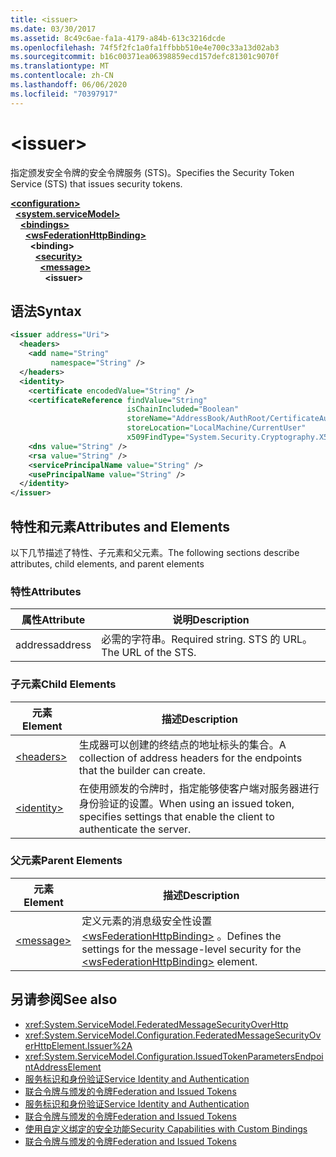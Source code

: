 ```yaml
---
title: <issuer>
ms.date: 03/30/2017
ms.assetid: 8c49c6ae-fa1a-4179-a84b-613c3216dcde
ms.openlocfilehash: 74f5f2fc1a0fa1ffbbb510e4e700c33a13d02ab3
ms.sourcegitcommit: b16c00371ea06398859ecd157defc81301c9070f
ms.translationtype: MT
ms.contentlocale: zh-CN
ms.lasthandoff: 06/06/2020
ms.locfileid: "70397917"
---
```

# \<issuer>
<span data-ttu-id="63ee9-101">指定颁发安全令牌的安全令牌服务 (STS)。</span><span class="sxs-lookup"><span data-stu-id="63ee9-101">Specifies the Security Token Service (STS) that issues security tokens.</span></span>  
  
[**\<configuration>**](../configuration-element.md)\
&nbsp;&nbsp;[**\<system.serviceModel>**](system-servicemodel.md)\
&nbsp;&nbsp;&nbsp;&nbsp;[**\<bindings>**](bindings.md)\
&nbsp;&nbsp;&nbsp;&nbsp;&nbsp;&nbsp;[**\<wsFederationHttpBinding>**](wsfederationhttpbinding.md)\
&nbsp;&nbsp;&nbsp;&nbsp;&nbsp;&nbsp;&nbsp;&nbsp;**\<binding>**\
&nbsp;&nbsp;&nbsp;&nbsp;&nbsp;&nbsp;&nbsp;&nbsp;&nbsp;&nbsp;[**\<security>**](security-of-wsfederationhttpbinding.md)\
&nbsp;&nbsp;&nbsp;&nbsp;&nbsp;&nbsp;&nbsp;&nbsp;&nbsp;&nbsp;&nbsp;&nbsp;[**\<message>**](message-element-of-wsfederationhttpbinding.md)\
&nbsp;&nbsp;&nbsp;&nbsp;&nbsp;&nbsp;&nbsp;&nbsp;&nbsp;&nbsp;&nbsp;&nbsp;&nbsp;&nbsp;**\<issuer>**  
  
## <a name="syntax"></a><span data-ttu-id="63ee9-102">语法</span><span class="sxs-lookup"><span data-stu-id="63ee9-102">Syntax</span></span>  
  
```xml  
<issuer address="Uri">
  <headers>
    <add name="String"
         namespace="String" />
  </headers>
  <identity>
    <certificate encodedValue="String" />
    <certificateReference findValue="String"
                          isChainIncluded="Boolean"
                          storeName="AddressBook/AuthRoot/CertificateAuthority/Disallowed/My/Root/TrustedPeople/TrustedPublisher"
                          storeLocation="LocalMachine/CurrentUser"
                          x509FindType="System.Security.Cryptography.X509certificates.X509findtype" />
    <dns value="String" />
    <rsa value="String" />
    <servicePrincipalName value="String" />
    <usePrincipalName value="String" />
  </identity>
</issuer>
```  
  
## <a name="attributes-and-elements"></a><span data-ttu-id="63ee9-103">特性和元素</span><span class="sxs-lookup"><span data-stu-id="63ee9-103">Attributes and Elements</span></span>  
 <span data-ttu-id="63ee9-104">以下几节描述了特性、子元素和父元素。</span><span class="sxs-lookup"><span data-stu-id="63ee9-104">The following sections describe attributes, child elements, and parent elements</span></span>  
  
### <a name="attributes"></a><span data-ttu-id="63ee9-105">特性</span><span class="sxs-lookup"><span data-stu-id="63ee9-105">Attributes</span></span>  
  
|<span data-ttu-id="63ee9-106">属性</span><span class="sxs-lookup"><span data-stu-id="63ee9-106">Attribute</span></span>|<span data-ttu-id="63ee9-107">说明</span><span class="sxs-lookup"><span data-stu-id="63ee9-107">Description</span></span>|  
|---------------|-----------------|  
|<span data-ttu-id="63ee9-108">address</span><span class="sxs-lookup"><span data-stu-id="63ee9-108">address</span></span>|<span data-ttu-id="63ee9-109">必需的字符串。</span><span class="sxs-lookup"><span data-stu-id="63ee9-109">Required string.</span></span> <span data-ttu-id="63ee9-110">STS 的 URL。</span><span class="sxs-lookup"><span data-stu-id="63ee9-110">The URL of the STS.</span></span>|  
  
### <a name="child-elements"></a><span data-ttu-id="63ee9-111">子元素</span><span class="sxs-lookup"><span data-stu-id="63ee9-111">Child Elements</span></span>  
  
|<span data-ttu-id="63ee9-112">元素</span><span class="sxs-lookup"><span data-stu-id="63ee9-112">Element</span></span>|<span data-ttu-id="63ee9-113">描述</span><span class="sxs-lookup"><span data-stu-id="63ee9-113">Description</span></span>|  
|-------------|-----------------|  
|[\<headers>](headers-element.md)|<span data-ttu-id="63ee9-114">生成器可以创建的终结点的地址标头的集合。</span><span class="sxs-lookup"><span data-stu-id="63ee9-114">A collection of address headers for the endpoints that the builder can create.</span></span>|  
|[\<identity>](identity.md)|<span data-ttu-id="63ee9-115">在使用颁发的令牌时，指定能够使客户端对服务器进行身份验证的设置。</span><span class="sxs-lookup"><span data-stu-id="63ee9-115">When using an issued token, specifies settings that enable the client to authenticate the server.</span></span>|  
  
### <a name="parent-elements"></a><span data-ttu-id="63ee9-116">父元素</span><span class="sxs-lookup"><span data-stu-id="63ee9-116">Parent Elements</span></span>  
  
|<span data-ttu-id="63ee9-117">元素</span><span class="sxs-lookup"><span data-stu-id="63ee9-117">Element</span></span>|<span data-ttu-id="63ee9-118">描述</span><span class="sxs-lookup"><span data-stu-id="63ee9-118">Description</span></span>|  
|-------------|-----------------|  
|[\<message>](message-element-of-wsfederationhttpbinding.md)|<span data-ttu-id="63ee9-119">定义元素的消息级安全性设置 [\<wsFederationHttpBinding>](wsfederationhttpbinding.md) 。</span><span class="sxs-lookup"><span data-stu-id="63ee9-119">Defines the settings for the message-level security for the [\<wsFederationHttpBinding>](wsfederationhttpbinding.md) element.</span></span>|  
  
## <a name="see-also"></a><span data-ttu-id="63ee9-120">另请参阅</span><span class="sxs-lookup"><span data-stu-id="63ee9-120">See also</span></span>

- <xref:System.ServiceModel.FederatedMessageSecurityOverHttp>
- <xref:System.ServiceModel.Configuration.FederatedMessageSecurityOverHttpElement.Issuer%2A>
- <xref:System.ServiceModel.Configuration.IssuedTokenParametersEndpointAddressElement>
- [<span data-ttu-id="63ee9-121">服务标识和身份验证</span><span class="sxs-lookup"><span data-stu-id="63ee9-121">Service Identity and Authentication</span></span>](../../../wcf/feature-details/service-identity-and-authentication.md)
- [<span data-ttu-id="63ee9-122">联合令牌与颁发的令牌</span><span class="sxs-lookup"><span data-stu-id="63ee9-122">Federation and Issued Tokens</span></span>](../../../wcf/feature-details/federation-and-issued-tokens.md)
- [<span data-ttu-id="63ee9-123">服务标识和身份验证</span><span class="sxs-lookup"><span data-stu-id="63ee9-123">Service Identity and Authentication</span></span>](../../../wcf/feature-details/service-identity-and-authentication.md)
- [<span data-ttu-id="63ee9-124">联合令牌与颁发的令牌</span><span class="sxs-lookup"><span data-stu-id="63ee9-124">Federation and Issued Tokens</span></span>](../../../wcf/feature-details/federation-and-issued-tokens.md)
- [<span data-ttu-id="63ee9-125">使用自定义绑定的安全功能</span><span class="sxs-lookup"><span data-stu-id="63ee9-125">Security Capabilities with Custom Bindings</span></span>](../../../wcf/feature-details/security-capabilities-with-custom-bindings.md)
- [<span data-ttu-id="63ee9-126">联合令牌与颁发的令牌</span><span class="sxs-lookup"><span data-stu-id="63ee9-126">Federation and Issued Tokens</span></span>](../../../wcf/feature-details/federation-and-issued-tokens.md)
